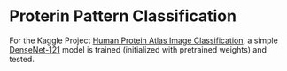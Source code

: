 # Proterin Pattern Classification

For the Kaggle Project [Human Protein Atlas Image Classification](https://www.kaggle.com/c/human-protein-atlas-image-classification), a simple [DenseNet-121](https://pytorch.org/docs/stable/torchvision/models.html) model is trained (initialized with pretrained weights) and tested.
